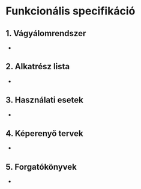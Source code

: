 # Funkcionális specifikáció

## 1. Vágyálomrendszer
-


## 2. Alkatrész lista
-


## 3. Használati esetek
-


## 4. Képerenyő tervek
-


## 5. Forgatókönyvek
-
